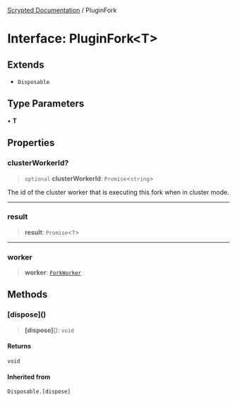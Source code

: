 [Scrypted Documentation](../globals.md) / PluginFork

# Interface: PluginFork\<T\>

## Extends

- `Disposable`

## Type Parameters

• **T**

## Properties

### clusterWorkerId?

> `optional` **clusterWorkerId**: `Promise`\<`string`\>

The id of the cluster worker that is executing this fork when in cluster mode.

***

### result

> **result**: `Promise`\<`T`\>

***

### worker

> **worker**: [`ForkWorker`](ForkWorker.md)

## Methods

### \[dispose\]()

> **\[dispose\]**(): `void`

#### Returns

`void`

#### Inherited from

`Disposable.[dispose]`
